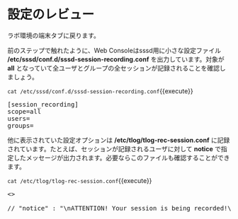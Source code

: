 # 設定のレビュー

ラボ環境の端末タブに戻ります。

前のステップで触れたように、Web Consoleはsssd用に小さな設定ファイル __/etc/sssd/conf.d/sssd-session-recording.conf__  を出力しています。対象が __all__ となっていて全ユーザとグループの全セッションが記録されることを確認しましょう。


`cat /etc/sssd/conf.d/sssd-session-recording.conf`{{execute}}

<pre class=file>
[session_recording]
scope=all
users=
groups=
</pre>

他に表示されていた設定オプションは __/etc/tlog/tlog-rec-session.conf__ に記録されています。たとえば、セッションが記録されるユーザに対して __notice__ で指定したメッセージが出力されます。必要ならこのファイルも確認することができます。

`cat /etc/tlog/tlog-rec-session.conf`{{execute}}

<pre class=file>
<<OUTPUT ABRIDGED>>

// "notice" : "\nATTENTION! Your session is being recorded!\n\n",

</pre>
